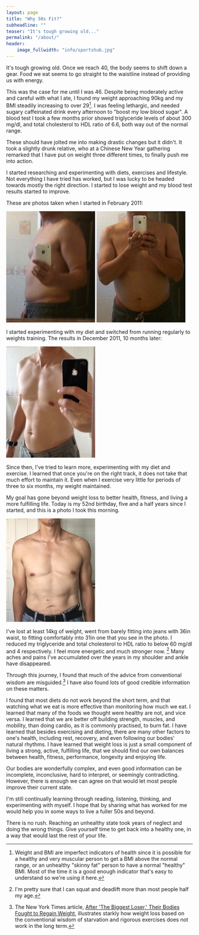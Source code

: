 ```yaml
---
layout: page
title: "Why 50s Fit?"
subheadline: ""
teaser: "It's tough growing old..."
permalink: "/about/"
header:
    image_fullwidth: "info/sportshub.jpg"
---
```

It's tough growing old. Once we reach 40, the body seems to shift down a gear.
Food we eat seems to go straight to the waistline instead of providing us with energy.

This was the case for me until I was 46.
Despite being moderately active and careful with what I ate, I found my weight approaching 90kg and my BMI steadily increasing to over 29[^bmi].
I was feeling lethargic,  and needed sugary caffeinated drink every afternoon to "boost my low blood sugar".
A blood test I took a few months prior showed triglyceride levels of about 300 mg/dl, and total cholesterol to HDL ratio of 6.6, both way out of the normal range.

These should have jolted me into making drastic changes but it didn't.
It took a slightly drunk relative, who at a Chinese New Year gathering remarked that I have put on weight three different times, to finally push me into action.

I started researching and experimenting with diets, exercises and lifestyle.
Not everything I have tried has worked, but I was lucky to be headed towards mostly the right direction.
I started to lose weight and my blood test results started to improve.

These are photos taken when I started in February 2011:

![February 2011, when I started](/images/info/201102-1.jpg)
![February 2011, side view](/images/info/201102-2.jpg)

I started experimenting with my diet and switched from running regularly to weights training.
The results in December 2011, 10 months later:

![December 2011, 10 months after I started](/images/info/201112.jpg)

Since then, I've tried to learn more, experimenting with my diet and exercise.
I learned that once you're on the right track, it does not take that much effort to maintain it.
Even when I exercise very little for periods of three to six months, my weight maintained.

My goal has gone beyond weight loss to better health, fitness, and living a more fulfilling life.
Today is my 52nd birthday, five and a half years since I started, and this is a photo I took this morning.

![Photo this morning in 31in Jeans](/images/info/201610.jpg)

I've lost at least 14kg of weight, went from barely fitting into jeans with 36in waist, to fitting comfortably into 31in one that you see in the photo. I reduced my triglyceride and total cholesterol to HDL ratio to below 60 mg/dl  and 4 respectively. I feel more energetic and much stronger now. [^weights] Many aches and pains I've accumulated over the years in my shoulder and ankle have disappeared.

Through this journey, I found that much of the advice from conventional wisdom are misguided.[^theBiggestLoser]
I have also found lots of good credible information on these matters.

I found that most diets do not work beyond the short term, and that watching what we eat is more effective than monitoring how much we eat.
I learned that many of the foods we thought were healthy are not, and vice versa.
I learned that we are better off building strength, muscles, and mobility, than doing cardio, as it is commonly practised, to burn fat.
I have learned that besides exercising and dieting, there are many other factors to one's health, including rest, recovery, and even following our bodies' natural rhythms.
I have learned that weight loss is just a small component of living a strong, active, fulfilling life, that we should find our own balances between health, fitness, performance, longevity and enjoying life.

Our bodies are wonderfully complex, and even good information can be incomplete, inconclusive, hard to interpret, or seemingly contradicting.
However, there is enough we can agree on that would let most people improve their current state.

I'm still continually learning through reading, listening, thinking, and experimenting with myself.
I hope that by sharing what has worked for me would help you in some ways to live a fuller 50s and beyond.

There is no rush.
Reaching an unhealthy state took years of neglect and doing the wrong things.
Give yourself time to get back into a healthy one, in a way that would last the rest of your life.




[^weights]: I'm pretty sure that I can squat and deadlift more than most people half my age.

[^theBiggestLoser]: The New York Times article, [After 'The Biggest Loser,' Their Bodies Fought to Regain Weight](http://www.nytimes.com/2016/05/02/health/biggest-loser-weight-loss.html), illustrates starkly how weight loss based on the conventional wisdom of starvation and rigorous exercises does not work in the long term.

[^bmi]: Weight and BMI are imperfect indicators of health since it is possible for a healthy and very muscular person to get a BMI above the normal range, or an unhealthy "skinny fat" person to have a normal "healthy" BMI. Most of the time it is a good enough indicator that's easy to understand so we're using it here.
